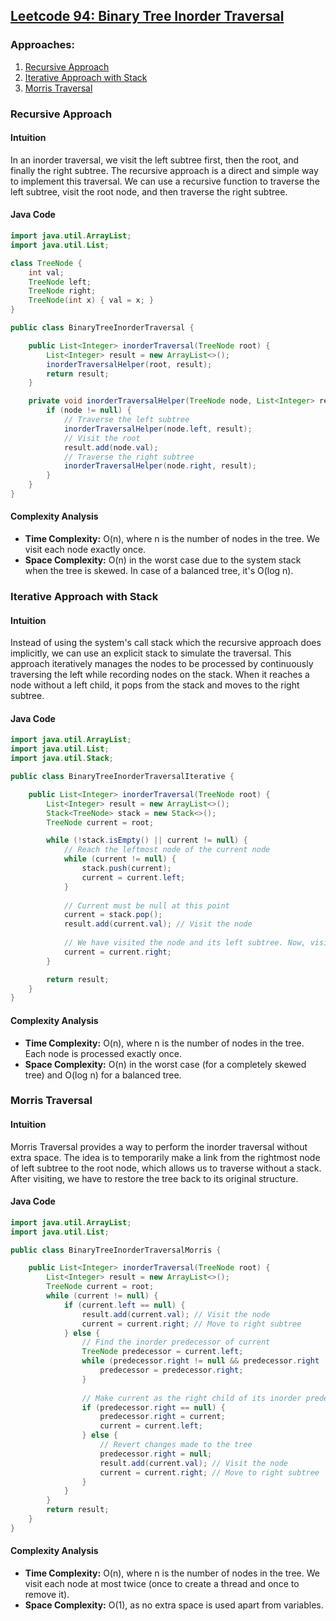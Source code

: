 ## [Leetcode 94: Binary Tree Inorder Traversal](https://leetcode.com/problems/binary-tree-inorder-traversal/)

### Approaches:

1. [Recursive Approach](#recursive-approach)
2. [Iterative Approach with Stack](#iterative-approach-with-stack)
3. [Morris Traversal](#morris-traversal)

### Recursive Approach

#### Intuition

In an inorder traversal, we visit the left subtree first, then the root, and finally the right subtree. The recursive approach is a direct and simple way to implement this traversal. We can use a recursive function to traverse the left subtree, visit the root node, and then traverse the right subtree.

#### Java Code

```java
import java.util.ArrayList;
import java.util.List;

class TreeNode {
    int val;
    TreeNode left;
    TreeNode right;
    TreeNode(int x) { val = x; }
}

public class BinaryTreeInorderTraversal {

    public List<Integer> inorderTraversal(TreeNode root) {
        List<Integer> result = new ArrayList<>();
        inorderTraversalHelper(root, result);
        return result;
    }

    private void inorderTraversalHelper(TreeNode node, List<Integer> result) {
        if (node != null) {
            // Traverse the left subtree
            inorderTraversalHelper(node.left, result);
            // Visit the root
            result.add(node.val);
            // Traverse the right subtree
            inorderTraversalHelper(node.right, result);
        }
    }
}
```

#### Complexity Analysis

- **Time Complexity:** O(n), where n is the number of nodes in the tree. We visit each node exactly once.
- **Space Complexity:** O(n) in the worst case due to the system stack when the tree is skewed. In case of a balanced tree, it's O(log n).

### Iterative Approach with Stack

#### Intuition

Instead of using the system's call stack which the recursive approach does implicitly, we can use an explicit stack to simulate the traversal. This approach iteratively manages the nodes to be processed by continuously traversing the left while recording nodes on the stack. When it reaches a node without a left child, it pops from the stack and moves to the right subtree.

#### Java Code

```java
import java.util.ArrayList;
import java.util.List;
import java.util.Stack;

public class BinaryTreeInorderTraversalIterative {

    public List<Integer> inorderTraversal(TreeNode root) {
        List<Integer> result = new ArrayList<>();
        Stack<TreeNode> stack = new Stack<>();
        TreeNode current = root;

        while (!stack.isEmpty() || current != null) {
            // Reach the leftmost node of the current node
            while (current != null) {
                stack.push(current);
                current = current.left;
            }
            
            // Current must be null at this point
            current = stack.pop();
            result.add(current.val); // Visit the node
            
            // We have visited the node and its left subtree. Now, visit the right subtree
            current = current.right;
        }

        return result;
    }
}
```

#### Complexity Analysis

- **Time Complexity:** O(n), where n is the number of nodes in the tree. Each node is processed exactly once.
- **Space Complexity:** O(n) in the worst case (for a completely skewed tree) and O(log n) for a balanced tree.

### Morris Traversal

#### Intuition

Morris Traversal provides a way to perform the inorder traversal without extra space. The idea is to temporarily make a link from the rightmost node of left subtree to the root node, which allows us to traverse without a stack. After visiting, we have to restore the tree back to its original structure.

#### Java Code

```java
import java.util.ArrayList;
import java.util.List;

public class BinaryTreeInorderTraversalMorris {

    public List<Integer> inorderTraversal(TreeNode root) {
        List<Integer> result = new ArrayList<>();
        TreeNode current = root;
        while (current != null) {
            if (current.left == null) {
                result.add(current.val); // Visit the node
                current = current.right; // Move to right subtree
            } else {
                // Find the inorder predecessor of current
                TreeNode predecessor = current.left;
                while (predecessor.right != null && predecessor.right != current) {
                    predecessor = predecessor.right;
                }
                
                // Make current as the right child of its inorder predecessor
                if (predecessor.right == null) {
                    predecessor.right = current;
                    current = current.left;
                } else {
                    // Revert changes made to the tree
                    predecessor.right = null;
                    result.add(current.val); // Visit the node
                    current = current.right; // Move to right subtree
                }
            }
        }
        return result;
    }
}
```

#### Complexity Analysis

- **Time Complexity:** O(n), where n is the number of nodes in the tree. We visit each node at most twice (once to create a thread and once to remove it).
- **Space Complexity:** O(1), as no extra space is used apart from variables.

